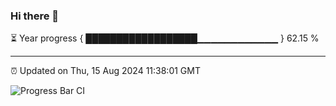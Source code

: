 ### Hi there 👋

⏳ Year progress { ██████████████████▁▁▁▁▁▁▁▁▁▁▁▁ } 62.15 %

---

⏰ Updated on Thu, 15 Aug 2024 11:38:01 GMT

![Progress Bar CI](https://github.com/IshwaranRudhara/GIT-ACTION/workflows/Progress%20Bar%20CI/badge.svg)
